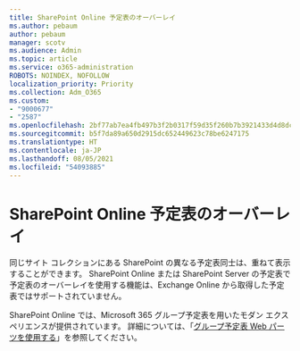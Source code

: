 ```yaml
---
title: SharePoint Online 予定表のオーバーレイ
ms.author: pebaum
author: pebaum
manager: scotv
ms.audience: Admin
ms.topic: article
ms.service: o365-administration
ROBOTS: NOINDEX, NOFOLLOW
localization_priority: Priority
ms.collection: Adm_O365
ms.custom:
- "9000677"
- "2587"
ms.openlocfilehash: 2bf77ab7ea4fb497b3f2b0317f59d35f260b7b3921433d4d8dc76268db63f0f1
ms.sourcegitcommit: b5f7da89a650d2915dc652449623c78be6247175
ms.translationtype: HT
ms.contentlocale: ja-JP
ms.lasthandoff: 08/05/2021
ms.locfileid: "54093885"
---
```

# <a name="sharepoint-online-calendar-overlay"></a>SharePoint Online 予定表のオーバーレイ

同じサイト コレクションにある SharePoint の異なる予定表同士は、重ねて表示することができます。 SharePoint Online または SharePoint Server の予定表で予定表のオーバーレイを使用する機能は、Exchange Online から取得した予定表ではサポートされていません。

SharePoint Online では、Microsoft 365 グループ予定表を用いたモダン エクスペリエンスが提供されています。 詳細については、「[グループ予定表 Web パーツを使用する](https://support.microsoft.com/en-us/office/use-the-group-calendar-web-part-eaf3c04d-5699-48cb-8b5e-3caa887d51ce)」を参照してください。
